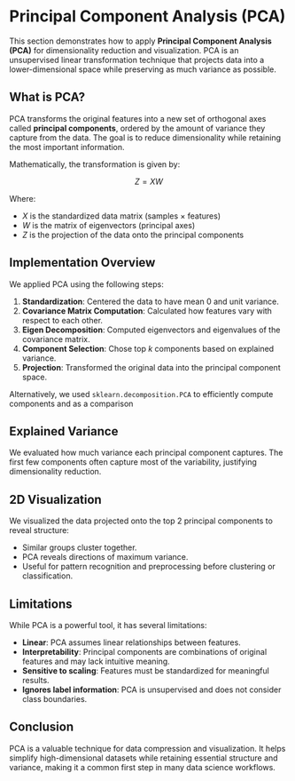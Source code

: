 # Principal Component Analysis (PCA)

This section demonstrates how to apply **Principal Component Analysis (PCA)** for dimensionality reduction and visualization. PCA is an unsupervised linear transformation technique that projects data into a lower-dimensional space while preserving as much variance as possible.

## What is PCA?

PCA transforms the original features into a new set of orthogonal axes called **principal components**, ordered by the amount of variance they capture from the data. The goal is to reduce dimensionality while retaining the most important information.

Mathematically, the transformation is given by:

$$
Z = XW
$$

Where:
- $X$ is the standardized data matrix (samples × features)
- $W$ is the matrix of eigenvectors (principal axes)
- $Z$ is the projection of the data onto the principal components

## Implementation Overview

We applied PCA using the following steps:

1. **Standardization**: Centered the data to have mean 0 and unit variance.
2. **Covariance Matrix Computation**: Calculated how features vary with respect to each other.
3. **Eigen Decomposition**: Computed eigenvectors and eigenvalues of the covariance matrix.
4. **Component Selection**: Chose top $k$ components based on explained variance.
5. **Projection**: Transformed the original data into the principal component space.

Alternatively, we used `sklearn.decomposition.PCA` to efficiently compute components and as a comparison

## Explained Variance

We evaluated how much variance each principal component captures. The first few components often capture most of the variability, justifying dimensionality reduction.

## 2D Visualization

We visualized the data projected onto the top 2 principal components to reveal structure:

- Similar groups cluster together.
- PCA reveals directions of maximum variance.
- Useful for pattern recognition and preprocessing before clustering or classification.

## Limitations

While PCA is a powerful tool, it has several limitations:

- **Linear**: PCA assumes linear relationships between features.
- **Interpretability**: Principal components are combinations of original features and may lack intuitive meaning.
- **Sensitive to scaling**: Features must be standardized for meaningful results.
- **Ignores label information**: PCA is unsupervised and does not consider class boundaries.

## Conclusion

PCA is a valuable technique for data compression and visualization. It helps simplify high-dimensional datasets while retaining essential structure and variance, making it a common first step in many data science workflows.
